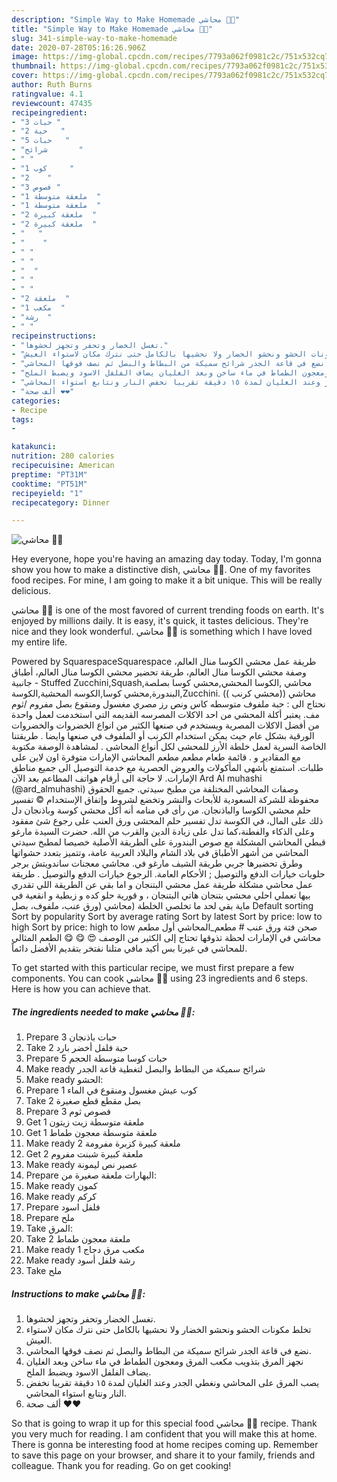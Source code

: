 ```yaml
---
description: "Simple Way to Make Homemade محاشي 🍆🍋"
title: "Simple Way to Make Homemade محاشي 🍆🍋"
slug: 341-simple-way-to-make-homemade
date: 2020-07-28T05:16:26.906Z
image: https://img-global.cpcdn.com/recipes/7793a062f0981c2c/751x532cq70/الصورة-الرئيسية-لوصفةمحاشي-🍆🍋.jpg
thumbnail: https://img-global.cpcdn.com/recipes/7793a062f0981c2c/751x532cq70/الصورة-الرئيسية-لوصفةمحاشي-🍆🍋.jpg
cover: https://img-global.cpcdn.com/recipes/7793a062f0981c2c/751x532cq70/الصورة-الرئيسية-لوصفةمحاشي-🍆🍋.jpg
author: Ruth Burns
ratingvalue: 4.1
reviewcount: 47435
recipeingredient:
- "3 حبات "
- "2 حبة   "
- "5 حبات   "
- "شرائح       "
- " "
- "1 كوب     "
- "2    "
- "3 فصوص "
- "1 ملعقة متوسطة  "
- "1 ملعقة متوسطة  "
- "2 ملعقة كبيرة  "
- "2 ملعقة كبيرة  "
- "   "
- "    "
- " "
- " "
- "  "
- " "
- " "
- "2 ملعقة  "
- "1 مكعب  "
- "رشة  "
- " "
recipeinstructions:
- "تغسل الخضار وتحفر وتجهز لحشوها."
- "تخلط مكونات الحشو ونحشو الخضار ولا نحشيها بالكامل حتى نترك مكان لاستواء العيش."
- "نضع في قاعة الجدر شرائح سميكة من البطاط والبصل ثم نصف فوقها المحاشي."
- "نجهز المرق بتذويب مكعب المرق ومعجون الطماط في ماء ساخن وبعد الغليان يضاف الفلفل الاسود ويضبط الملح."
- "يصب المرق على المحاشي ونغطي الجدر وعند الغليان لمدة ١٥ دقيقة تقريبا نخفض النار ونتابع استواء المحاشي."
- "ألف صحة ❤❤"
categories:
- Recipe
tags:
- 

katakunci:  
nutrition: 280 calories
recipecuisine: American
preptime: "PT31M"
cooktime: "PT51M"
recipeyield: "1"
recipecategory: Dinner

---
```



![محاشي 🍆🍋](https://img-global.cpcdn.com/recipes/7793a062f0981c2c/751x532cq70/الصورة-الرئيسية-لوصفةمحاشي-🍆🍋.jpg)

Hey everyone, hope you're having an amazing day today. Today, I'm gonna show you how to make a distinctive dish, محاشي 🍆🍋. One of my favorites food recipes. For mine, I am going to make it a bit unique. This will be really delicious.

محاشي 🍆🍋 is one of the most favored of current trending foods on earth. It's enjoyed by millions daily. It is easy, it's quick, it tastes delicious. They're nice and they look wonderful. محاشي 🍆🍋 is something which I have loved my entire life.

Powered by SquarespaceSquarespace طريقة عمل محشي الكوسا منال العالم، وصفة محشي الكوسا منال العالم، طريقة تحضير محشي الكوسا منال العالم، أطباق جانبية - Stuffed Zucchini,Squash,محاشي ,الكوسا المحشي,محشي كوسا بصلصة البندورة,محشي كوسا,الكوسه المحشية,الكوسة,Zucchini. محاشي ((محشي كرنب )) نحتاج الى : حبة ملفوف متوسطه كاس ونص رز مصري مغسول ومنقوع بصل مفروم /ثوم مف. يعتبر أكلة المحشي من احد الاكلات المصرسه القديمه التي استخدمت لعمل واحدة من أفضل الاكلات المصرية ويستخدم في صنعها الكثير من انواع الخضروات والخضروات الورقية بشكل عام حيث يمكن استخدام الكرنب أو الملفوف في صنعها وايضا . طريقتنا الخاصة السرية لعمل خلطة الأرز للمحشى لكل أنواع المحاشى . لمشاهدة الوصفة مكتوبة مع المقادير و . قائمة طعام مطعم مطعم المحاشي الإمارات متوفرة اون لاين على طلبات. استمتع بأشهى المأكولات والعروض الحصرية مع خدمة التوصيل الى جميع مناطق الإمارات. لا حاجة الى أرقام هواتف المطاعم بعد الآن Ard Al muhashi (@ard_almuhashi) وصفات المحاشي المختلفة من مطبخ سيدتي. جميع الحقوق محفوظة للشركة السعودية للأبحاث والنشر وتخضع لشروط وإتفاق الإستخدام © تفسير حلم محشي الكوسا والباذنجان. من رأى في منامه أنه أكل محشي كوسة وباذنجان دل ذلك على المال، في الكوسة تدل تفسير حلم المحشى ورق العنب على رجوع شئ مفقود وعلى الذكاء والفطنة،كما تدل على زيادة الدين والقرب من الله. حضرت السيدة مارغو قبطي المحاشي المشكلة مع صوص البندورة على الطريقة الأصلية خصيصا لمطبخ سيدتي المحاشي من أشهر الأطباق في بلاد الشام والبلاد العربية عامة، وتتميز بتعدد حشواتها وطرق تحضيرها جربي طريقة الشيف مارغو في. محاشي معجنات ساندويتش برجر حلويات خيارات الدفع والتوصيل ; الأحكام العامة. الرجوع خيارات الدفع والتوصيل . طريقة عمل محاشي مشكلة طريقة عمل محشي البتنجان و اما بقي عن الطريقة اللي تقدري بيها تعملي احلي محشي بتنجان هاتي البتنجان ، و قورية حلو كده و زبطية و انقعية في ماية بقي لحد ما تخلصي الخلطة (محاشي (ورق عنب، ملفوف، بصل Default sorting Sort by popularity Sort by average rating Sort by latest Sort by price: low to high Sort by price: high to low صحن فتة ورق عنب # مطعم_المحاشي أول مطعم محاشي في الإمارات لحظة تذوقها تحتاج إلى الكثير من الوصف 😍 😋 😋 الطعم المثالي للمحاشي في غيرنا بس أكيد مافي متلنا نفتخر بتقديم الأفضل دائماً.


To get started with this particular recipe, we must first prepare a few components. You can cook محاشي 🍆🍋 using 23 ingredients and 6 steps. Here is how you can achieve that.

<!--inarticleads1-->

##### The ingredients needed to make محاشي 🍆🍋:

1. Prepare 3 حبات باذنجان
1. Take 2 حبة فلفل أخضر بارد
1. Prepare 5 حبات كوسا متوسطة الحجم
1. Make ready شرائح سميكة من البطاط والبصل لتغطية قاعة الجدر
1. Make ready  الحشو:
1. Prepare 1 كوب عيش مغسول ومنقوع في الماء
1. Take 2 بصل مقطع قطع صغيرة
1. Prepare 3 فصوص ثوم
1. Get 1 ملعقة متوسطة زيت زيتون
1. Get 1 ملعقة متوسطة معجون طماط
1. Make ready 2 ملعقة كبيرة كزبرة مفرومة
1. Get 2 ملعقة كبيرة شبنت مفروم
1. Make ready  عصير نص ليمونة
1. Prepare  البهارات ملعقة صغيرة من:
1. Make ready  كمون
1. Make ready  كركم
1. Prepare  فلفل اسود
1. Prepare  ملح
1. Take  المرق:
1. Take 2 ملعقة معجون طماط
1. Make ready 1 مكعب مرق دجاج
1. Make ready رشة فلفل أسود
1. Take  ملح




<!--inarticleads2-->

##### Instructions to make محاشي 🍆🍋:

1. تغسل الخضار وتحفر وتجهز لحشوها.
1. تخلط مكونات الحشو ونحشو الخضار ولا نحشيها بالكامل حتى نترك مكان لاستواء العيش.
1. نضع في قاعة الجدر شرائح سميكة من البطاط والبصل ثم نصف فوقها المحاشي.
1. نجهز المرق بتذويب مكعب المرق ومعجون الطماط في ماء ساخن وبعد الغليان يضاف الفلفل الاسود ويضبط الملح.
1. يصب المرق على المحاشي ونغطي الجدر وعند الغليان لمدة ١٥ دقيقة تقريبا نخفض النار ونتابع استواء المحاشي.
1. ألف صحة ❤❤




So that is going to wrap it up for this special food محاشي 🍆🍋 recipe. Thank you very much for reading. I am confident that you will make this at home. There is gonna be interesting food at home recipes coming up. Remember to save this page on your browser, and share it to your family, friends and colleague. Thank you for reading. Go on get cooking!
